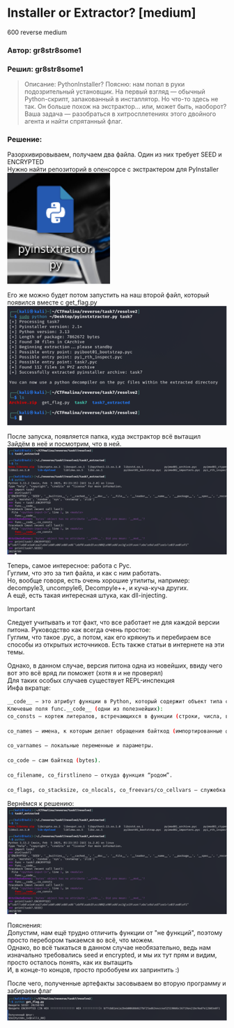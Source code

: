 # Installer or Extractor? [medium]
600
reverse medium

### Автор: gr8str8some1
### Решил: gr8str8some1

> Описание: PythonInstaller? Поясню: нам попал в руки подозрительный установщик. На первый взгляд — обычный Python-скрипт, запакованный в инсталлятор. Но что-то здесь не так. Он больше похож на экстрактор... или, может быть, наоборот? Ваша задача — разобраться в хитросплетениях этого двойного агента и найти спрятанный флаг.<br>

### Решение:
Разорхивировываем, получаем два файла. Один из них требует SEED и ENCRYPTED<br>
Нужно найти репозиторий в опенсорсе с экстрактером для PyInstaller<br>
![img.png](images/img.png)

Его же можно будет потом запустить на наш второй файл, который появился вместе с get_flag.py<br>
![img_1.png](images/img_1.png)

После запуска, появляется папка, куда экстрактор всё вытащил<br>
Зайдём в неё и посмотрим, что в ней.<br>
![img_2.png](images/img_2.png)

Теперь, самое интересное: работа с Pyc.<br>
Гуглим, что это за тип файла, и как с ним работать.<br>
Но, вообще говоря, есть очень хорошие утилиты, например: decompyle3, uncompyle6, Decompyle++, и куча-куча других.<br>
А ещё, есть такая интересная штука, как dll-injecting.<br>
> [!IMPORTANT]
> Следует учитывать и тот факт, что все работает не для каждой версии питона. Руководство как всегда очень простое:<br>
> Гуглим, что такое .pyc, а потом, как его крякнуть и перебираем все способы из открытых источников. Есть также статьи в интернете на эти темы.

Однако, в данном случае, версия питона одна из новейших, ввиду чего вот это всё вряд ли поможет (хотя я и не проверял)<br>
Для таких особых случаев существует REPL-инспекция<br>
Инфа вкратце:<br>
```bash
__code__ — это атрибут функции в Python, который содержит объект типа code object (скомпилированный байткод и его метаданные). С ним удобно инспектировать, что именно выполняет функция, не запуская её.
Ключевые поля func.__code__ (одни из полезнейших):
co_consts — кортеж литералов, встречающихся в функции (строки, числа, вложенные code-объекты и т.д.). Именно тут вы увидели строку-флаг.

co_names — имена, к которым делает обращения байткод (импортированные функции/переменные).

co_varnames — локальные переменные и параметры.

co_code — сам байткод (bytes).

co_filename, co_firstlineno — откуда функция “родом”.

co_flags, co_stacksize, co_nlocals, co_freevars/co_cellvars — служебка для VM.
```

Вернёмся к решению:<br>
![img_3.png](images/img_3.png)

Пояснения:<br>
Допустим, нам ещё трудно отличить функции от "не функций", поэтому просто перебором тыкаемся во всё, что можем.<br>
Однако, во всё тыкаться в данном случае необязательно, ведь нам изначально требовались seed и encrypted, и мы их тут прям и видим, просто осталось понять, как их вытащить<br>
И, в конце-то концов, просто пробобуем их запринтить :)<br>

После чего, полученные артефакты засовываем во вторую программу и забираем флаг<br>
![img_4.png](images/img_4.png)
